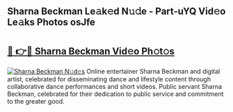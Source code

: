 ## Sharna Beckman Le𝚊k𝚎d N𝚞𝚍e - Part-uYQ Vid𝚎o Le𝚊ks Photos osJfe

# <h2><a href="http://fbbqkh3.evod.top/?m=Sharna+Beckman">🔗 👉🔴 Sharna Beckman Vid𝚎o Ph𝚘t𝚘s</a></h2>

[![Sharna Beckman N𝚞d𝚎s](https://i.imgur.com/8V9OHl7.gif)](http://fbbqkh3.evod.top/?m=Sharna+Beckman)
Online entertainer Sharna Beckman and digital artist, celebrated for disseminating dance and lifestyle content through collaborative dance performances and short videos. Public servant Sharna Beckman, celebrated for their dedication to public service and commitment to the greater good. 
